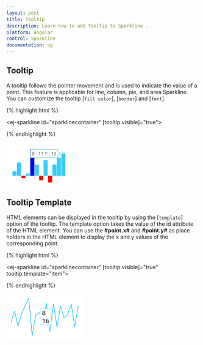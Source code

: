 ```yaml
---
layout: post
title: Tooltip
description: Learn how to add Tooltip to Sparkline .
platform: Angular
control: Sparkline
documentation: ug
---
```


## Tooltip  

A tooltip follows the pointer movement and is used to indicate the value of a point. This feature is applicable for line, column, pie, and area Sparkline. You can customize the tooltip [`fill color`], [`border`] and [`font`].

{% highlight html %}

<ej-sparkline id="sparklinecontainer" [tooltip.visible]="true">          
                               
</ej-sparkline>

{% endhighlight %}

![](Tooltip_images/Tooltip_img1.png)

## Tooltip Template   

HTML elements can be displayed in the tooltip by using the [`template`] option of the tooltip. The template option takes the value of the id attribute of the HTML element. You can use the **#point.x#** and **#point.y#** as place holders in the HTML element to display the x and y values of the corresponding point.

{% highlight html %}

<div id="item" style="display: none;">
    <div>
        <div>#point.x#</div>
        <div>#point.y#</div>
    </div>
</div>

<ej-sparkline id="sparklinecontainer" [tooltip.visible]="true" tooltip.template="item">          
                               
</ej-sparkline>

{% endhighlight %}

![](Tooltip_images/Tooltip_img2.png)